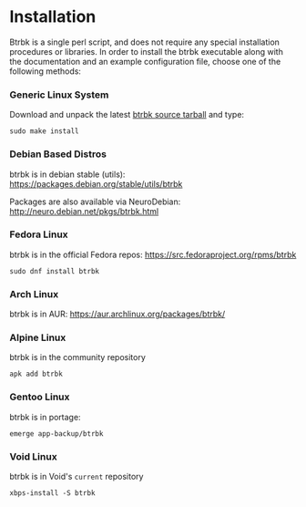 Installation
============

Btrbk is a single perl script, and does not require any special
installation procedures or libraries. In order to install the btrbk
executable along with the documentation and an example configuration
file, choose one of the following methods:


### Generic Linux System

Download and unpack the latest [btrbk source tarball] and type:

    sudo make install


### Debian Based Distros

btrbk is in debian stable (utils): https://packages.debian.org/stable/utils/btrbk

Packages are also available via NeuroDebian: http://neuro.debian.net/pkgs/btrbk.html


### Fedora Linux

btrbk is in the official Fedora repos: https://src.fedoraproject.org/rpms/btrbk

    sudo dnf install btrbk


### Arch Linux

btrbk is in AUR: https://aur.archlinux.org/packages/btrbk/


### Alpine Linux

btrbk is in the community repository

    apk add btrbk


### Gentoo Linux

btrbk is in portage:

    emerge app-backup/btrbk


### Void Linux

btrbk is in Void's `current` repository

    xbps-install -S btrbk


  [btrbk source tarball]: https://digint.ch/download/btrbk/releases/
